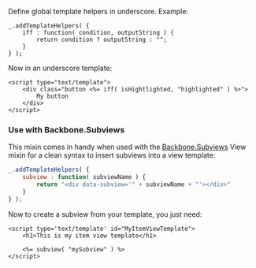 Define global template helpers in underscore. Example:

	_.addTemplateHelpers( {
		iff : function( condition, outputString ) {
			return condition ? outputString : "";
		}
	} );

Now in an underscore template:

	<script type="text/template">
		<div class="button <%= iff( isHightlighted, "highlighted" ) %>">
			My button
		</div>
	</script>

### Use with Backbone.Subviews

This mixin comes in handy when used with the [Backbone.Subviews](https://github.com/dgbeck/backbone.subviews) View mixin for a clean syntax to insert subviews into a view template:

```javascript
_.addTemplateHelpers( {
	subview : function( subviewName ) {
		return "<div data-subview='" + subviewName + "'></div>"
	}
} );
```

Now to create a subview from your template, you just need:

	<script type='text/template' id="MyItemViewTemplate">
		<h1>This is my item view template</h1>

		<%= subview( "mySubview" ) %>
	</script>